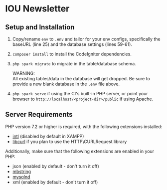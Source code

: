 # IOU Newsletter 

## Setup and Installation

1. Copy/rename `env` to `.env` and tailor for your env configs, specifically the baseURL (line 25)
and the database settings (lines 59-61).

2. `composer install` to install the CodeIgniter dependencies.

3. `php spark migrate` to migrate in the table/database schema.

    WARNING:  
    All existing tables/data in the database will get dropped. Be sure to provide a new blank database in the `.env` file above.

4. `php spark serve` if using the CI's built-in PHP server, or point your browser to `http://localhost/<project-dir>/public` if using Apache.


## Server Requirements

PHP version 7.2 or higher is required, with the following extensions installed: 

- [intl](http://php.net/manual/en/intl.requirements.php) (disabled by default in XAMPP)
- [libcurl](http://php.net/manual/en/curl.requirements.php) if you plan to use the HTTP\CURLRequest library

Additionally, make sure that the following extensions are enabled in your PHP:

- json (enabled by default - don't turn it off)
- [mbstring](http://php.net/manual/en/mbstring.installation.php)
- [mysqlnd](http://php.net/manual/en/mysqlnd.install.php)
- xml (enabled by default - don't turn it off)
